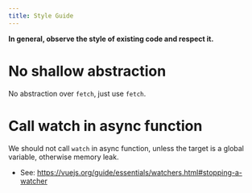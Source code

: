 ```yaml
---
title: Style Guide
---
```


**In general, observe the style of existing code and respect it.**

# No shallow abstraction

No abstraction over `fetch`, just use `fetch`.

# Call watch in async function

We should not call `watch` in async function,
unless the target is a global variable,
otherwise memory leak.

- See: https://vuejs.org/guide/essentials/watchers.html#stopping-a-watcher
